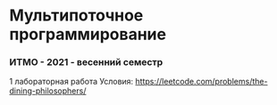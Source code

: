 # Мультипоточное программирование
### ИТМО - 2021 - весенний семестр

1 лабораторная работа
Условия: https://leetcode.com/problems/the-dining-philosophers/
